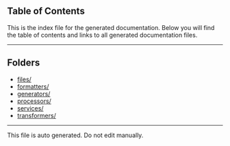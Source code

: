 ## Table of Contents

This is the index file for the generated documentation. Below you will find the table of contents and links to all generated documentation files.

---


## Folders

- [files/](files/index.md)
- [formatters/](formatters/index.md)
- [generators/](generators/index.md)
- [processors/](processors/index.md)
- [services/](services/index.md)
- [transformers/](transformers/index.md)



---

This file is auto generated. Do not edit manually.